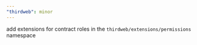 ```yaml
---
"thirdweb": minor
---
```


add extensions for contract roles in the `thirdweb/extensions/permissions` namespace
